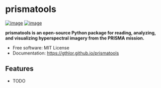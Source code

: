 # prismatools


[![image](https://img.shields.io/pypi/v/prismatools.svg)](https://pypi.python.org/pypi/prismatools)
[![image](https://img.shields.io/conda/vn/conda-forge/prismatools.svg)](https://anaconda.org/conda-forge/prismatools)


**prismatools is an open-source Python package for reading, analyzing, and visualizing hyperspectral imagery from the PRISMA mission.**


-   Free software: MIT License
-   Documentation: https://gthlor.github.io/prismatools


## Features

-   TODO

